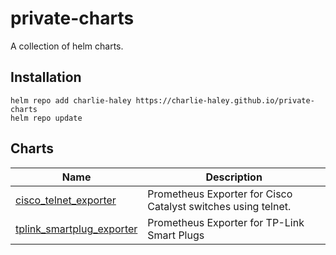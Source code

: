 # private-charts
A collection of helm charts.

## Installation 
```
helm repo add charlie-haley https://charlie-haley.github.io/private-charts
helm repo update
```

## Charts
Name                       | Description
---------------------------|--------------------------------------
[cisco_telnet_exporter](https://github.com/charlie-haley/cisco_telnet_exporter)      | Prometheus Exporter for Cisco Catalyst switches using telnet.
[tplink_smartplug_exporter](https://github.com/charlie-haley/tplink_smartplug_exporter)  | Prometheus Exporter for TP-Link Smart Plugs
